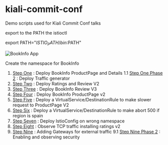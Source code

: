 # kiali-commit-conf
Demo scripts used for Kiali Commit Conf talks


export to the PATH the istioctl


export PATH="$ISTIO_PATH/bin:$PATH"

![BookInfo App](https://istio.io/docs/examples/bookinfo/noistio.svg)

Create the namespace for BookInfo

1. [Step One](step_1) : Deploy BookInfo ProductPage and Details
	1.1 [Step One Phase 2](step_1_1) : Deploy Traffic generator
2. [Step Two](step_2) : Deploy Ratings and Review V2
3. [Step Three](step_3) : Deploy BookInfo Review V3
4. [Step Four](step_4) : Deploy BookInfo ProductPage v2
5. [Step Five](step_5) : Deploy a VirtualService/DestinationRule to make slower request to ProductPage V2
6. [Step Six](step_6) : Deploy a VirtualService/DestinationRule to make abort 500 if region is spain
7. [Step Seven](step_7) : Deploy IstioConfig on wrong namespace
8. [Step Eight](step_8) : Observe TCP traffic installing ratings v2
9. [Step Nine](step_9) : Adding Gateways for external traffic 
	9.1 [Step Nine Phase 2](step_9_1) : Enabling and observing security
